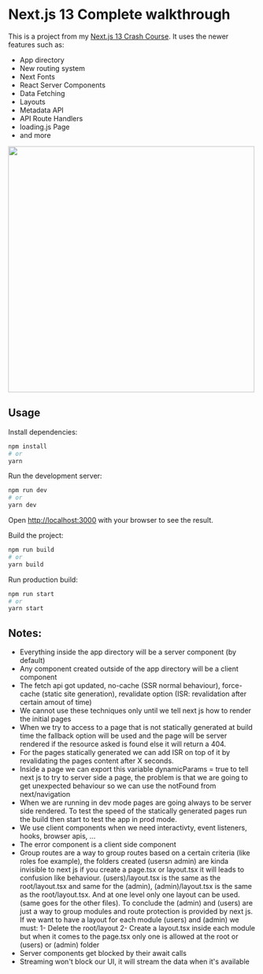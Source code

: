 # Next.js 13 Complete walkthrough

This is a project from my [Next.js 13 Crash Course](https://youtu.be/Y6KDk5iyrYE). It uses the newer features such as:

- App directory
- New routing system
- Next Fonts
- React Server Components
- Data Fetching
- Layouts
- Metadata API
- API Route Handlers
- loading.js Page
- and more

<img src="./public/screen.jpg" width="500">

## Usage

Install dependencies:

```bash
npm install
# or
yarn
```

Run the development server:

```bash
npm run dev
# or
yarn dev
```

Open [http://localhost:3000](http://localhost:3000) with your browser to see the result.

Build the project:

```bash
npm run build
# or
yarn build
```

Run production build:

```bash
npm run start
# or
yarn start
```

## Notes:
- Everything inside the app directory will be a server component (by default)
- Any component created outside of the app directory will be a client component
- The fetch api got updated, no-cache (SSR normal behaviour), force-cache (static site generation), revalidate option (ISR: revalidation after certain amout of time)
- We cannot use these techniques only until we tell next js how to render the initial pages
- When we try to access to a page that is not statically generated at build time the fallback option will be used and the page will be server rendered if the resource asked is found else it will return a 404.
- For the pages statically generated we can add ISR on top of it by revalidating the pages content after X seconds.
- Inside a page we can export this variable dynamicParams = true to tell next js to try to server side a page, the problem is that we are going to get unexpected behaviour 
so we can use the notFound from next/navigation
- When we are running in dev mode pages are going always to be server side rendered. To test the speed of the statically generated pages run the build then start to test the app in prod mode.
- We use client components when we need interactivty, event listeners, hooks, browser apis, ...
- The error component is a client side component
- Group routes are a way to group routes based on a certain criteria (like roles foe example), the folders created (usersn admin) are kinda invisible to next js
if you create a page.tsx or layout.tsx it will leads to confusion like behaviour. (users)/layout.tsx is the same as the root/layout.tsx and same for 
the (admin), (admin)/layout.tsx is the same as the root/layout.tsx. And at one level only one layout can be used. (same goes for the other files).
To conclude the (admin) and (users) are just a way to group modules and route protection is provided by next js. If we want to have a layout for each module (users) and (admin) we must:
    1- Delete the root/layout
    2- Create a layout.tsx inside each module
but when it comes to the page.tsx only one is allowed at the root or (users) or (admin) folder
- Server components get blocked by their await calls
- Streaming won't block our UI, it will stream the data when it's available
